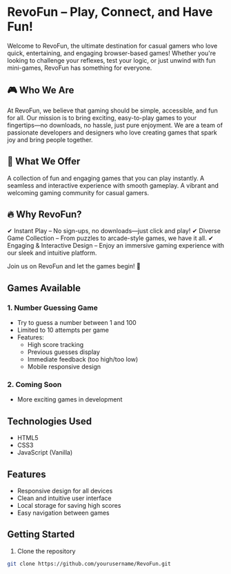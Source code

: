 # RevoFun – Play, Connect, and Have Fun!

Welcome to RevoFun, the ultimate destination for casual gamers who love quick, entertaining, and engaging browser-based games! Whether you're looking to challenge your reflexes, test your logic, or just unwind with fun mini-games, RevoFun has something for everyone.

## 🎮 Who We Are
At RevoFun, we believe that gaming should be simple, accessible, and fun for all. Our mission is to bring exciting, easy-to-play games to your fingertips—no downloads, no hassle, just pure enjoyment. We are a team of passionate developers and designers who love creating games that spark joy and bring people together.

## 🚀 What We Offer
A collection of fun and engaging games that you can play instantly.
A seamless and interactive experience with smooth gameplay.
A vibrant and welcoming gaming community for casual gamers.

## 🔥 Why RevoFun?
✔ Instant Play – No sign-ups, no downloads—just click and play!
✔ Diverse Game Collection – From puzzles to arcade-style games, we have it all.
✔ Engaging & Interactive Design – Enjoy an immersive gaming experience with our sleek and intuitive platform.

Join us on RevoFun and let the games begin! 🎉

## Games Available

### 1. Number Guessing Game
- Try to guess a number between 1 and 100
- Limited to 10 attempts per game
- Features:
  - High score tracking
  - Previous guesses display
  - Immediate feedback (too high/too low)
  - Mobile responsive design

### 2. Coming Soon
- More exciting games in development

## Technologies Used
- HTML5
- CSS3
- JavaScript (Vanilla)

## Features
- Responsive design for all devices
- Clean and intuitive user interface
- Local storage for saving high scores
- Easy navigation between games

## Getting Started
1. Clone the repository
```bash
git clone https://github.com/yourusername/RevoFun.git
```